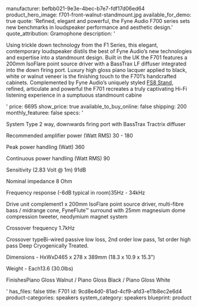 manufacturer: befbb021-9e3e-4bec-b7e7-fdf17d06ed64
product_hero_image: f701-front-walnut-standmount.jpg
available_for_demo: true
quote: 'Refined, elegant and powerful, the Fyne Audio F700 series sets new benchmarks in loudspeaker performance and aesthetic design.'
quote_attribution: Gramophone
description: '<p>Using trickle down technology from the F1 Series, this elegant, contemporary loudspeaker distils the best of Fyne Audio’s new technologies and expertise into a standmount design. Built in the UK the F701 features a 200mm IsoFlare point source driver with a BassTrax LF diffuser integrated into the down firing port. Luxury high gloss piano lacquer applied to black, white or walnut veneer is the finishing touch to the F701’s handcrafted cabinets. Complemented by Fyne Audio’s uniquely styled&nbsp;<a href="https://www.fyneaudio.com/product/fs8-stand/">FS8 Stand</a>, refined, articulate and powerful the F701 recreates a truly captivating Hi-Fi listening experience in a sumptuous standmount cabine</p>'
price: 6695
show_price: true
available_to_buy_online: false
shipping: 200
monthly_featuree: false
specs: '<p>System Type 2 way, downwards firing port with BassTrax Tractrix diffuser</p><p>Recommended amplifier power (Watt RMS) 30 - 180</p><p>Peak power handling (Watt) 360</p><p>Continuous power handling (Watt RMS) 90</p><p>Sensitivity (2.83 Volt @ 1m) 91dB</p><p>Nominal impedance 8 Ohm</p><p>Frequency response (-6dB typical in room)35Hz - 34kHz</p><p>Drive unit complement1 x 200mm IsoFlare point source driver, multi-fibre bass / midrange cone, FyneFlute™ surround with 25mm magnesium dome compression tweeter, neodymium magnet system</p><p>Crossover frequency 1.7kHz</p><p>Crossover typeBi-wired passive low loss, 2nd order low pass, 1st order high pass Deep Cryogenically Treated.</p><p>Dimensions - HxWxD465 x 278 x 389mm (18.3 x 10.9 x 15.3”)</p><p>Weight - Each13.6 (30.0lbs)</p><p>FinishesPiano Gloss Walnut / Piano Gloss Black / Piano Gloss White</p>'
has_files: false
title: F701
id: 9cd8e4d0-81ad-4cf9-afd3-e11b8ec2e6d4
product-categories: speakers
system_category: speakers
blueprint: product

